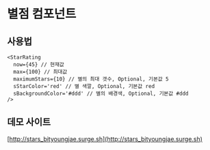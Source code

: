 # 별점 컴포넌트

## 사용법

```tsx
<StarRating
  now={45} // 현재값
  max={100} // 최대값
  maximumStars={10} // 별의 최대 갯수, Optional, 기본값 5
  sStarColor='red' // 별 색깔, Optional, 기본값 red
  sBackgroundColor='#ddd' // 별의 배경색, Optional, 기본값 #ddd
/>
```

## 데모 사이트

[http://stars_bityoungjae.surge.sh](http://stars_bityoungjae.surge.sh)

